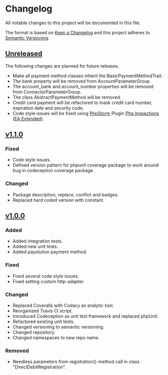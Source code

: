 # Changelog
All notable changes to this project will be documented in this file.

The format is based on [Keep a Changelog](http://keepachangelog.com/en/1.0.0/) and this project adheres to [Semantic Versioning](http://semver.org/spec/v2.0.0.html).

## [Unreleased][unreleased]
The following changes are planned for future releases.
- Make all payment method classes inherit the BasicPaymentMethodTrait.
- The bank property will be removed from AccountParameterGroup.
- The account_bank and account_number properties will be removed from ConnectorParameterGroup.
- The class AbstractPaymentMethod will be removed.
- Credit card payment will be refactored to mask credit card number, expiration date and security code.
- Code style issues will be fixed using [PhpStorm](https://www.jetbrains.com/phpstorm/) Plugin [Php Inspections (EA Extended)](https://plugins.jetbrains.com/plugin/7622-php-inspections-ea-extended-).


## [v1.1.0][v1.1.0]
### Fixed
- Code style issues.
- Defined version pattern for phpunit coverage package to work around bug in codeception coverage package.

### Changed
- Package description, replace, conflict and badges.
- Replaced hard coded version with constant.


## [v1.0.0][v1.0.0]
### Added
- Added integration tests.
- Added new unit tests.
- Added payolution payment method.

### Fixed
- Fixed several code style issues.
- Fixed setting custom http-adapter.

### Changed
- Replaced Coveralls with Codacy as analytic tool.
- Reorganized Travis CI script.
- Introduced Codeception as unit test framework and replaced phpUnit.
- Refactored existing unit tests.
- Changed versioning to semantic versioning.
- Changed repository. 
- Changed namespaces to new repo name.

### Removed
- Needless parameters from registration()-method call in class "DirectDebitRegistration".

[unreleased]: https://github.com/heidelpay/php-payment-api/compare/v1.1.0...HEAD
[v1.1.0]: https://github.com/heidelpay/php-payment-api/compare/v1.0.0...v1.1.0
[v1.0.0]: https://github.com/heidelpay/php-payment-api/tree/v1.0.0